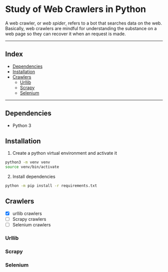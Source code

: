 <h1>Study of Web Crawlers in Python</h1>

A web crawler, or *web spider*, refers to a bot that searches data on the web. Basically, web crawlers are mindful for understanding the substance on a web page so they can recover it when an request is made.

---

<h2>Index</h2>

- [Dependencies](#dependencies)
- [Installation](#installation)
- [Crawlers](#crawlers)
  - [Urllib](#urllib)
  - [Scrapy](#scrapy)
  - [Selenium](#selenium)

---

## Dependencies

- Python 3

## Installation

1. Create a python virtual environment and activate it

```sh
python3 -m venv venv
source venv/bin/activate
```

2. Install dependencies

```sh
python -m pip install -r requirements.txt
```

## Crawlers

- [X] urllib crawlers
- [ ] Scrapy crawlers
- [ ] Selenium crawlers

### Urllib

### Scrapy

### Selenium
